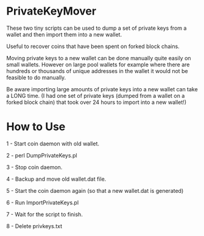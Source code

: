PrivateKeyMover
===================

These two tiny scripts can be used to dump a set of private keys from a wallet and then import them into a new wallet.

Useful to recover coins that have been spent on forked block chains.

Moving private keys to a new wallet can be done manually quite easily on small wallets. However on large pool wallets for example where there are hundreds or thousands of unique addresses in the wallet it would not be feasible to do manually.

Be aware importing large amounts of private keys into a new wallet can take a LONG time. (I had one set of private keys (dumped from a wallet on a forked block chain) that took over 24 hours to import into a new wallet!)

How to Use
==========

1 - Start coin daemon with old wallet.

2 - perl DumpPrivateKeys.pl

3 - Stop coin daemon.

4 - Backup and move old wallet.dat file.

5 - Start the coin daemon again (so that a new wallet.dat is generated)

6 - Run ImportPrivateKeys.pl

7 - Wait for the script to finish.

8 - Delete privkeys.txt
